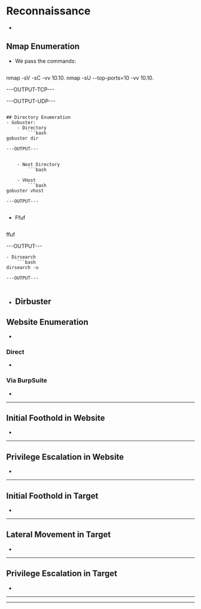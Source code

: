 # Reconnaissance
- 
## Nmap Enumeration
- We pass the commands:
	```bash
nmap -sV -sC -vv 10.10.
nmap -sU --top-ports=10 -vv 10.10.

---OUTPUT-TCP---


---OUTPUT-UDP---


```

## Directory Enumeration
- Gobuster:
	- Directory
		```bash
gobuster dir

---OUTPUT---


```
		- Next Directory
			```bash

```
	- VHost
		```bash
gobuster vhost

---OUTPUT---


```
- Ffuf
	```bash
ffuf

---OUTPUT---


```
- Dirsearch
	```bash
dirsearch -u

---OUTPUT---


```
- Dirbuster
	- 

## Website Enumeration
- 
### Direct
- 

### Via BurpSuite
- 

--------------
## Initial Foothold in Website
- 

------------
## Privilege Escalation in Website
- 

----------
## Initial Foothold in Target

- 
----------
## Lateral Movement in Target
- 
-----------
## Privilege Escalation in Target
- 
-------
--------